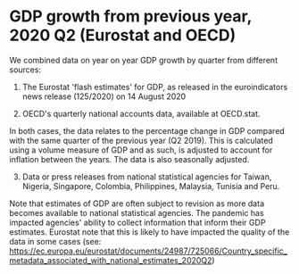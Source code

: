 # GDP growth from previous year, 2020 Q2 (Eurostat and OECD)

We combined data on year on year GDP growth by quarter from different sources:

1) The Eurostat 'flash estimates' for GDP, as released in the euroindicators news release (125/2020) on 14 August 2020

2) OECD's quarterly national accounts data, available at OECD.stat.

In both cases, the data relates to the percentage change in GDP compared with the same quarter of the previous year (Q2 2019). This is calculated using a volume measure of GDP and as such, is adjusted to account for inflation between the years. The data is also seasonally adjusted.

3) Data or press releases from national statistical agencies for Taiwan, Nigeria, Singapore, Colombia, Philippines, Malaysia, Tunisia and Peru.

Note that estimates of GDP are often subject to revision as more data becomes available to national statistical agencies. The pandemic has impacted agencies' ability to collect information that inform their GDP estimates. Eurostat note that this is likely to have impacted the quality of the data in some cases (see: https://ec.europa.eu/eurostat/documents/24987/725066/Country_specific_metadata_associated_with_national_estimates_2020Q2)
